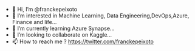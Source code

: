 - 👋 Hi, I’m @franckepeixoto
- 👀 I’m interested in  Machine Learning, Data Engineering,DevOps,Azure, Finance and life...
- 🌱 I’m currently learning Azure Synapse...
- 💞️ I’m looking to collaborate on Kaggle...
- 📫 How to reach me ? https://twitter.com/franckepeixoto  

<!---
franckepeixoto/franckepeixoto is a ✨ special ✨ repository because its `README.md` (this file) appears on your GitHub profile.
You can click the Preview link to take a look at your changes.
--->
